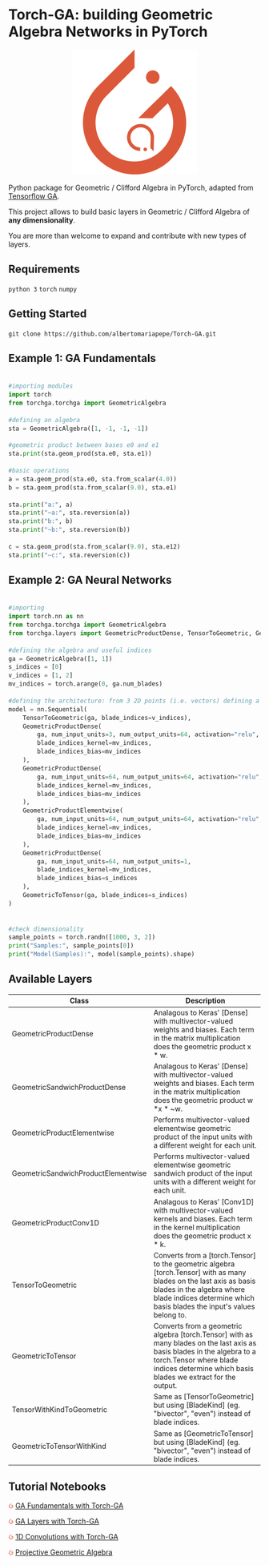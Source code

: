 # Torch-GA: building Geometric Algebra Networks in PyTorch
<p align="center">
  <img src="https://github.com/albertomariapepe/Torch-GA/blob/main/logo.tiff?raw=true" width="250" height="250">
</p>

Python package for Geometric / Clifford Algebra in PyTorch, adapted from [Tensorflow GA](https://github.com/RobinKa/tfga).

This project allows to build basic layers in Geometric / Clifford Algebra of **any dimensionality**. 

You are more than welcome to expand and contribute with new types of layers.

## Requirements

  ```python 3```
  ```torch```
  ```numpy```
  
## Getting Started

```git clone https://github.com/albertomariapepe/Torch-GA.git```

## Example 1: GA Fundamentals

```python

#importing modules
import torch
from torchga.torchga import GeometricAlgebra

#defining an algebra
sta = GeometricAlgebra([1, -1, -1, -1])

#geometric product between bases e0 and e1
sta.print(sta.geom_prod(sta.e0, sta.e1))

#basic operations
a = sta.geom_prod(sta.e0, sta.from_scalar(4.0))
b = sta.geom_prod(sta.from_scalar(9.0), sta.e1)

sta.print("a:", a)
sta.print("~a:", sta.reversion(a))
sta.print("b:", b)
sta.print("~b:", sta.reversion(b))

c = sta.geom_prod(sta.from_scalar(9.0), sta.e12)
sta.print("~c:", sta.reversion(c))

```

## Example 2: GA Neural Networks

```python

#importing
import torch.nn as nn
from torchga.torchga import GeometricAlgebra
from torchga.layers import GeometricProductDense, TensorToGeometric, GeometricToTensor

#defining the algebra and useful indices
ga = GeometricAlgebra([1, 1])
s_indices = [0]
v_indices = [1, 2]
mv_indices = torch.arange(0, ga.num_blades)

#defining the architecture: from 3 2D points (i.e. vectors) defining a triangle --> 1 scalar area
model = nn.Sequential(
    TensorToGeometric(ga, blade_indices=v_indices),
    GeometricProductDense(
        ga, num_input_units=3, num_output_units=64, activation="relu",
        blade_indices_kernel=mv_indices,
        blade_indices_bias=mv_indices
    ),
    GeometricProductDense(
        ga, num_input_units=64, num_output_units=64, activation="relu",
        blade_indices_kernel=mv_indices,
        blade_indices_bias=mv_indices
    ),
    GeometricProductElementwise(
        ga, num_input_units=64, num_output_units=64, activation="relu",
        blade_indices_kernel=mv_indices,
        blade_indices_bias=mv_indices
    ),
    GeometricProductDense(
        ga, num_input_units=64, num_output_units=1,
        blade_indices_kernel=mv_indices,
        blade_indices_bias=s_indices
    ),
    GeometricToTensor(ga, blade_indices=s_indices)
)


#check dimensionality
sample_points = torch.randn([1000, 3, 2])
print("Samples:", sample_points[0])
print("Model(Samples):", model(sample_points).shape)
```


## Available Layers


| Class                              | Description                                                                                                                                  |
|------------------------------------|----------------------------------------------------------------------------------------------------------------------------------------------|
| GeometricProductDense              | Analagous to Keras' [Dense] with multivector-valued weights and biases. Each term in the matrix multiplication does the geometric product x * w. |
| GeometricSandwichProductDense      | Analagous to Keras' [Dense] with multivector-valued weights and biases. Each term in the matrix multiplication does the geometric product w *x * ~w. |
| GeometricProductElementwise        | Performs multivector-valued elementwise geometric product of the input units with a different weight for each unit.                           |
| GeometricSandwichProductElementwise| Performs multivector-valued elementwise geometric sandwich product of the input units with a different weight for each unit.               |
| GeometricProductConv1D             | Analagous to Keras' [Conv1D] with multivector-valued kernels and biases. Each term in the kernel multiplication does the geometric product x * k. |
| TensorToGeometric                  | Converts from a [torch.Tensor] to the geometric algebra [torch.Tensor] with as many blades on the last axis as basis blades in the algebra where blade indices determine which basis blades the input's values belong to. |
| GeometricToTensor                  | Converts from a geometric algebra [torch.Tensor] with as many blades on the last axis as basis blades in the algebra to a torch.Tensor where blade indices determine which basis blades we extract for the output. |
| TensorWithKindToGeometric          | Same as [TensorToGeometric] but using [BladeKind] (eg. "bivector", "even") instead of blade indices.                                         |
| GeometricToTensorWithKind          | Same as [GeometricToTensor] but using [BladeKind] (eg. "bivector", "even") instead of blade indices.         



## Tutorial Notebooks

<img src="https://github.com/albertomariapepe/Torch-GA/blob/main/logo.tiff?raw=true" width="10" height="10"> [GA Fundamentals with Torch-GA](https://github.com/albertomariapepe/Torch-GA/blob/main/tests/torchga.ipynb)


<img src="https://github.com/albertomariapepe/Torch-GA/blob/main/logo.tiff?raw=true" width="10" height="10"> [GA Layers with Torch-GA](https://github.com/albertomariapepe/Torch-GA/blob/main/tests/torchga_test_triangles.ipynb)


<img src="https://github.com/albertomariapepe/Torch-GA/blob/main/logo.tiff?raw=true" width="10" height="10"> [1D Convolutions with Torch-GA](https://github.com/albertomariapepe/Torch-GA/blob/main/tests/torchga_test_conv.ipynb)

<img src="https://github.com/albertomariapepe/Torch-GA/blob/main/logo.tiff?raw=true" width="10" height="10"> [Projective Geometric Algebra](https://github.com/albertomariapepe/Torch-GA/blob/main/tests/torchga_test_pga.ipynb)
